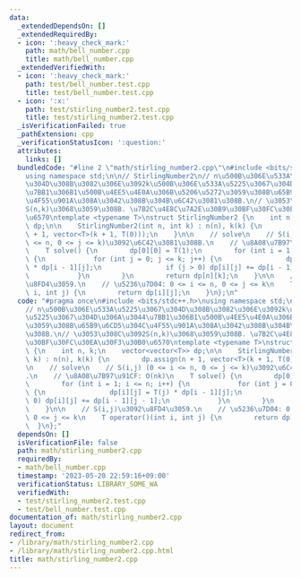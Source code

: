 ```yaml
---
data:
  _extendedDependsOn: []
  _extendedRequiredBy:
  - icon: ':heavy_check_mark:'
    path: math/bell_number.cpp
    title: math/bell_number.cpp
  _extendedVerifiedWith:
  - icon: ':heavy_check_mark:'
    path: test/bell_number.test.cpp
    title: test/bell_number.test.cpp
  - icon: ':x:'
    path: test/stirling_number2.test.cpp
    title: test/stirling_number2.test.cpp
  _isVerificationFailed: true
  _pathExtension: cpp
  _verificationStatusIcon: ':question:'
  attributes:
    links: []
  bundledCode: "#line 2 \"math/stirling_number2.cpp\"\n#include <bits/stdc++.h>\n\
    using namespace std;\n\n// StirlingNumber2\n// n\u500B\u306E\u533A\u5225\u3067\
    \u304D\u308B\u3082\u306E\u3092k\u500B\u306E\u533A\u5225\u3067\u304D\u306A\u3044\
    \u7BB1\u306B1\u500B\u4EE5\u4E0A\u306B\u5206\u5272\u3059\u308B\u65B9\u6CD5\u304C\
    \u4F55\u901A\u308A\u3042\u308B\u304B\u6C42\u3081\u308B.\n// \u3053\u308C\u3092\
    S(n,k)\u3068\u3059\u308B. \u7B2C\u4E8C\u7A2E\u30B9\u30BF\u30FC\u30EA\u30F3\u30B0\
    \u6570\ntemplate <typename T>\nstruct StirlingNumber2 {\n    int n, k;\n    vector<vector<T>>\
    \ dp;\n\n    StirlingNumber2(int n, int k) : n(n), k(k) {\n        dp.assign(n\
    \ + 1, vector<T>(k + 1, T(0)));\n    }\n\n    // solve\n    // S(i,j) (0 <= i\
    \ <= n, 0 <= j <= k)\u3092\u6C42\u3081\u308B.\n    // \u8A08\u7B97\u91CF: O(nk)\n\
    \    T solve() {\n        dp[0][0] = T(1);\n        for (int i = 1; i <= n; i++)\
    \ {\n            for (int j = 0; j <= k; j++) {\n                dp[i][j] = T(j)\
    \ * dp[i - 1][j];\n                if (j > 0) dp[i][j] += dp[i - 1][j - 1];\n\
    \            }\n        }\n        return dp[n][k];\n    }\n\n    // S(i,j)\u3092\
    \u8FD4\u3059.\n    // \u5236\u7D04: 0 <= i <= n, 0 <= j <= k\n    T operator()(int\
    \ i, int j) {\n        return dp[i][j];\n    }\n};\n"
  code: "#pragma once\n#include <bits/stdc++.h>\nusing namespace std;\n\n// StirlingNumber2\n\
    // n\u500B\u306E\u533A\u5225\u3067\u304D\u308B\u3082\u306E\u3092k\u500B\u306E\u533A\
    \u5225\u3067\u304D\u306A\u3044\u7BB1\u306B1\u500B\u4EE5\u4E0A\u306B\u5206\u5272\
    \u3059\u308B\u65B9\u6CD5\u304C\u4F55\u901A\u308A\u3042\u308B\u304B\u6C42\u3081\
    \u308B.\n// \u3053\u308C\u3092S(n,k)\u3068\u3059\u308B. \u7B2C\u4E8C\u7A2E\u30B9\
    \u30BF\u30FC\u30EA\u30F3\u30B0\u6570\ntemplate <typename T>\nstruct StirlingNumber2\
    \ {\n    int n, k;\n    vector<vector<T>> dp;\n\n    StirlingNumber2(int n, int\
    \ k) : n(n), k(k) {\n        dp.assign(n + 1, vector<T>(k + 1, T(0)));\n    }\n\
    \n    // solve\n    // S(i,j) (0 <= i <= n, 0 <= j <= k)\u3092\u6C42\u3081\u308B\
    .\n    // \u8A08\u7B97\u91CF: O(nk)\n    T solve() {\n        dp[0][0] = T(1);\n\
    \        for (int i = 1; i <= n; i++) {\n            for (int j = 0; j <= k; j++)\
    \ {\n                dp[i][j] = T(j) * dp[i - 1][j];\n                if (j >\
    \ 0) dp[i][j] += dp[i - 1][j - 1];\n            }\n        }\n        return dp[n][k];\n\
    \    }\n\n    // S(i,j)\u3092\u8FD4\u3059.\n    // \u5236\u7D04: 0 <= i <= n,\
    \ 0 <= j <= k\n    T operator()(int i, int j) {\n        return dp[i][j];\n  \
    \  }\n};"
  dependsOn: []
  isVerificationFile: false
  path: math/stirling_number2.cpp
  requiredBy:
  - math/bell_number.cpp
  timestamp: '2023-05-20 22:59:16+09:00'
  verificationStatus: LIBRARY_SOME_WA
  verifiedWith:
  - test/stirling_number2.test.cpp
  - test/bell_number.test.cpp
documentation_of: math/stirling_number2.cpp
layout: document
redirect_from:
- /library/math/stirling_number2.cpp
- /library/math/stirling_number2.cpp.html
title: math/stirling_number2.cpp
---
```

